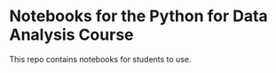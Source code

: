# Notebooks for the Python for Data Analysis Course

This repo contains notebooks for students to use.
